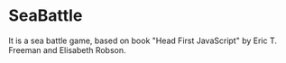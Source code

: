 # SeaBattle

It is a sea battle game, based on book "Head First JavaScript" by Eric T. Freeman and Elisabeth Robson.